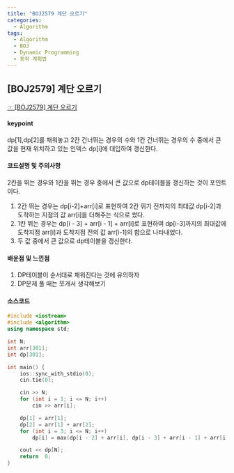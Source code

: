```yaml
---
title: "BOJ2579 계단 오르기"
categories:
  - Algorithm
tags:
  - Algorithm
  - BOJ
  - Dynamic Programming
  - 동적 계획법
---
```


## [BOJ2579] 계단 오르기
 [☞ [BOJ2579] 계단 오르기](https://www.acmicpc.net/problem/2579)

#### keypoint
dp[1],dp[2]를 채워놓고 2칸 건너뛰는 경우의 수와 1칸 건너뛰는 경우의 수 중에서 큰 값을 현재 위치하고 있는 인덱스 dp[i]에 대입하여 갱신한다.

#### 코드설명 및 주의사항
2칸을 뛰는 경우와 1칸을 뛰는 경우 중에서 큰 값으로 dp테이블을 갱신하는 것이 포인트이다.
1. 2칸 뛰는 경우는 dp[i-2]+arr[i]로 표현하여 2칸 뛰기 전까지의 최대값 dp[i-2]과 도착하는 지점의 값 arr[i]을 더해주는 식으로 썼다.
2. 1칸 뛰는 경우는 dp[i - 3] + arr[i - 1] + arr[i]로 표현하여 dp[i-3]까지의 최대값에 도착지점 arr[i]과 도착지점 전의 값 arr[i-1]의 합으로 나타내었다.
3. 두 값 중에서 큰 값으로 dp테이블을 갱신한다.

#### 배운점 및 느낀점
1. DP테이블이 순서대로 채워진다는 것에 유의하자
2. DP문제 풀 때는 쪼개서 생각해보기
 

#### 소스코드
```cpp
#include <iostream>
#include <algorithm>
using namespace std;

int N;
int arr[301];
int dp[301];

int main() {
	ios::sync_with_stdio(0);
	cin.tie(0);

	cin >> N;
	for (int i = 1; i <= N; i++)
		cin >> arr[i];

	dp[1] = arr[1];
	dp[2] = arr[1] + arr[2];
	for (int i = 3; i <= N; i++) 
		dp[i] = max(dp[i - 2] + arr[i], dp[i - 3] + arr[i - 1] + arr[i]);

	cout << dp[N];
	return  0;
}
```


